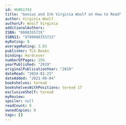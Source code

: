 ```yaml
---
id: 46061743
title: "Genius and Ink Virginia Woolf on How to Read"
author: Virginia Woolf
authorLF: Woolf Virginia
additionalAuthors: 
ISBN: "000835572X"
ISBN13: "9780008355722"
myRating: 0
averageRating: 3.83
publisher: TLS Books
binding: Hardcover
numberOfPages: 256
yearPublished: "2019"
originalPublicationYear: "2019"
dateRead: "2024-01-25"
dateAdded: "2021-06-04"
bookshelves: toread
bookshelvesWithPositions: toread 17
exclusiveShelf: toread
myReview: 
spoiler: null
readCount: 0
ownedCopies: 0
tags: []
---
```


